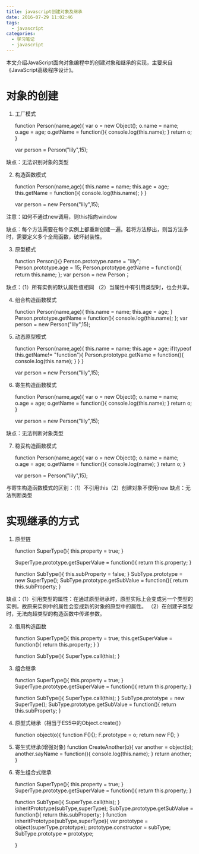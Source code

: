```yaml
---
title: javascript创建对象及继承
date: 2016-07-29 11:02:46
tags: 
  - javascript
categories:
  - 学习笔记
  - javascript
---
```

本文介绍JavaScript面向对象编程中的创建对象和继承的实现，主要来自《JavaScript高级程序设计》。
<!-- more -->

# 对象的创建

1. 工厂模式

	function Person(name,age){
		var o = new Object();
		o.name = name;
		o.age = age;
		o.getName = function(){
			console.log(this.name);
		}
		return o;
	}

	var person = Person("lily",15);

缺点：无法识别对象的类型

2. 构造函数模式

	function Person(name,age){
		this.name = name;
		this.age = age;
		this.getName = function(){
			console.log(this.name);
		}
	}

	var person = new Person("lily",15);

注意：如何不通过new调用，则this指向window

缺点：每个方法需要在每个实例上都重新创建一遍。若将方法移出，则当方法多时，需要定义多个全局函数，破坏封装性。

3. 原型模式

	function Person(){}
	Person.prototype.name = "lily";
	Person.prototype.age = 15;
	Person.prototype.getName =  function(){
		return this.name;
	};
	var person = new Person；

缺点：（1）所有实例的默认属性值相同
	  （2）当属性中有引用类型时，也会共享。

4. 组合构造函数模式

   function Person(name,age){
		this.name = name;
		this.age = age;
	}
	Person.prototype.getName =  function(){
		console.log(this.name);
	};
	var person = new Person("lily",15);

5. 动态原型模式

	function Person(name,age){
		this.name = name;
		this.age = age;
		if(typeof this.getName!= "function"){
			Person.prototype.getName = function(){
				console.log(this.name);
			}
		}
	}

	var person = new Person("lily",15);

6. 寄生构造函数模式

   function Person(name,age){
		var o = new Object();
		o.name = name;
		o.age = age;
		o.getName = function(){
			console.log(this.name);
		}
		return o;
	}

	var person = new Person("lily",15);

缺点：无法判断对象类型

7. 稳妥构造函数模式

	function Person(name,age){
		var o = new Object();
		o.name = name;
		o.age = age;
		o.getName = function(){
			console.log(name);
		}
		return o;
	}

	var person = Person("lily",15);

与寄生构造函数模式的区别：（1）不引用this（2）创建对象不使用new
缺点：无法判断类型

# 实现继承的方式

1. 原型链

	function SuperType(){
		this.property = true;
	}

	SuperType.prototype.getSuperValue = function(){
		return this.property;
	}

	function SubType(){
		this.subProperty = false;
	}
	SubType.prototype = new SuperType();
	SubType.prototype.getSubValue = function(){
		return this.subProperty;
	}

缺点：（1）引用类型的属性：在通过原型继承时，原型实际上会变成另一个类型的实例，故原来实例中的属性会变成新的对象的原型中的属性。
	  （2）在创建子类型时，无法向超类型的构造函数中传递参数。

2. 借用构造函数


	function SuperType(){
		this.property = true;
		this.getSuperValue = function(){
			return this.property;
		}
	}

	function SubType(){
		SuperType.call(this);
	}

3. 组合继承

	function SuperType(){
		this.property = true;
	}
	SuperType.prototype.getSuperValue = function(){
		return this.property;
	}

	function SubType(){
		SuperType.call(this);
	}
	SubType.prototype = new SuperType();
	SubType.prototype.getSubValue = function(){
		return this.subProperty;
	}

4. 原型式继承（相当于ES5中的Object.create()）

    function object(o){
    	function F(){};
    	F.prototype = o;
    	return new F();
    }
5. 寄生式继承(增强对象)
	function CreateAnother(o){
		var another = object(o);
		another.sayName = function(){
			console.log(this.name);
		}
		return another;
	}

6. 寄生组合式继承

	function SuperType(){
		this.property = true;
	}
	SuperType.prototype.getSuperValue = function(){
		return this.property;
	}

	function SubType(){
		SuperType.call(this);
	}
	inheritPrototype(subType,superType);
	SubType.prototype.getSubValue = function(){
		return this.subProperty;
	}
	function inheritPrototype(subType,superType){
		var prototype = object(superType.prototype);
		prototype.constructor = subType;
		SubType.prototype = prototype;

	}